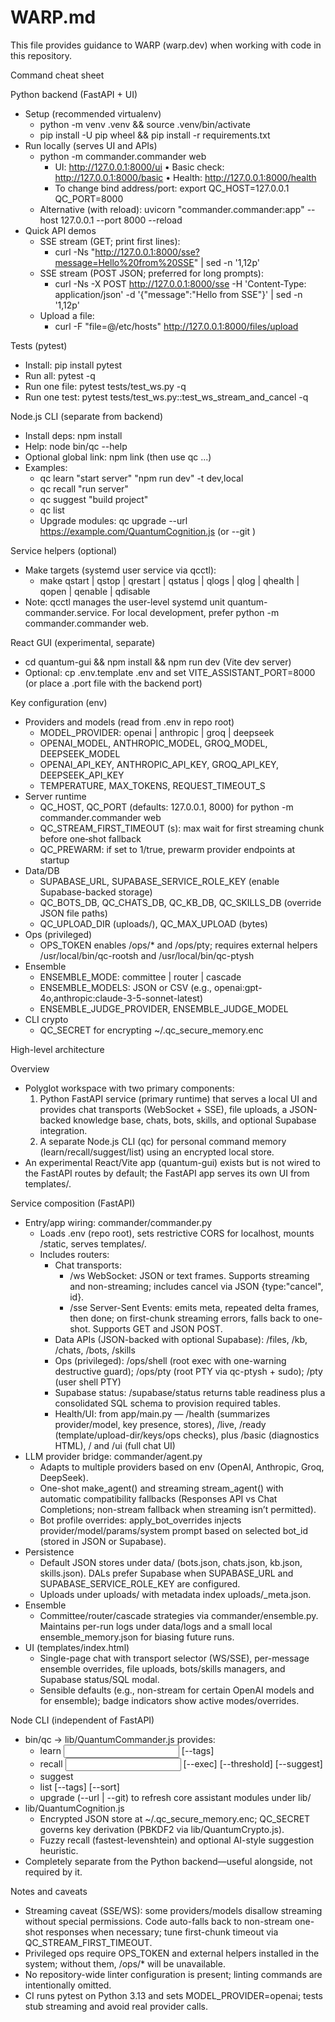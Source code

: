 # WARP.md

This file provides guidance to WARP (warp.dev) when working with code in this repository.

Command cheat sheet

Python backend (FastAPI + UI)
- Setup (recommended virtualenv)
  - python -m venv .venv && source .venv/bin/activate
  - pip install -U pip wheel && pip install -r requirements.txt
- Run locally (serves UI and APIs)
  - python -m commander.commander web
    - UI: http://127.0.0.1:8000/ui  • Basic check: http://127.0.0.1:8000/basic  • Health: http://127.0.0.1:8000/health
    - To change bind address/port: export QC_HOST=127.0.0.1 QC_PORT=8000
  - Alternative (with reload): uvicorn "commander.commander:app" --host 127.0.0.1 --port 8000 --reload
- Quick API demos
  - SSE stream (GET; print first lines):
    - curl -Ns "http://127.0.0.1:8000/sse?message=Hello%20from%20SSE" | sed -n '1,12p'
  - SSE stream (POST JSON; preferred for long prompts):
    - curl -Ns -X POST http://127.0.0.1:8000/sse -H 'Content-Type: application/json' -d '{"message":"Hello from SSE"}' | sed -n '1,12p'
  - Upload a file:
    - curl -F "file=@/etc/hosts" http://127.0.0.1:8000/files/upload

Tests (pytest)
- Install: pip install pytest
- Run all: pytest -q
- Run one file: pytest tests/test_ws.py -q
- Run one test: pytest tests/test_ws.py::test_ws_stream_and_cancel -q

Node.js CLI (separate from backend)
- Install deps: npm install
- Help: node bin/qc --help
- Optional global link: npm link  (then use qc ...)
- Examples:
  - qc learn "start server" "npm run dev" -t dev,local
  - qc recall "run server"
  - qc suggest "build project"
  - qc list
  - Upgrade modules: qc upgrade --url https://example.com/QuantumCognition.js  (or --git <repo>)

Service helpers (optional)
- Make targets (systemd user service via qcctl):
  - make qstart | qstop | qrestart | qstatus | qlogs | qlog | qhealth | qopen | qenable | qdisable
- Note: qcctl manages the user-level systemd unit quantum-commander.service. For local development, prefer python -m commander.commander web.

React GUI (experimental, separate)
- cd quantum-gui && npm install && npm run dev (Vite dev server)
- Optional: cp .env.template .env and set VITE_ASSISTANT_PORT=8000 (or place a .port file with the backend port)

Key configuration (env)
- Providers and models (read from .env in repo root)
  - MODEL_PROVIDER: openai | anthropic | groq | deepseek
  - OPENAI_MODEL, ANTHROPIC_MODEL, GROQ_MODEL, DEEPSEEK_MODEL
  - OPENAI_API_KEY, ANTHROPIC_API_KEY, GROQ_API_KEY, DEEPSEEK_API_KEY
  - TEMPERATURE, MAX_TOKENS, REQUEST_TIMEOUT_S
- Server runtime
  - QC_HOST, QC_PORT (defaults: 127.0.0.1, 8000) for python -m commander.commander web
  - QC_STREAM_FIRST_TIMEOUT (s): max wait for first streaming chunk before one‑shot fallback
  - QC_PREWARM: if set to 1/true, prewarm provider endpoints at startup
- Data/DB
  - SUPABASE_URL, SUPABASE_SERVICE_ROLE_KEY (enable Supabase-backed storage)
  - QC_BOTS_DB, QC_CHATS_DB, QC_KB_DB, QC_SKILLS_DB (override JSON file paths)
  - QC_UPLOAD_DIR (uploads/), QC_MAX_UPLOAD (bytes)
- Ops (privileged)
  - OPS_TOKEN enables /ops/* and /ops/pty; requires external helpers /usr/local/bin/qc-rootsh and /usr/local/bin/qc-ptysh
- Ensemble
  - ENSEMBLE_MODE: committee | router | cascade
  - ENSEMBLE_MODELS: JSON or CSV (e.g., openai:gpt-4o,anthropic:claude-3-5-sonnet-latest)
  - ENSEMBLE_JUDGE_PROVIDER, ENSEMBLE_JUDGE_MODEL
- CLI crypto
  - QC_SECRET for encrypting ~/.qc_secure_memory.enc

High-level architecture

Overview
- Polyglot workspace with two primary components:
  1) Python FastAPI service (primary runtime) that serves a local UI and provides chat transports (WebSocket + SSE), file uploads, a JSON-backed knowledge base, chats, bots, skills, and optional Supabase integration.
  2) A separate Node.js CLI (qc) for personal command memory (learn/recall/suggest/list) using an encrypted local store.
- An experimental React/Vite app (quantum-gui) exists but is not wired to the FastAPI routes by default; the FastAPI app serves its own UI from templates/.

Service composition (FastAPI)
- Entry/app wiring: commander/commander.py
  - Loads .env (repo root), sets restrictive CORS for localhost, mounts /static, serves templates/.
  - Includes routers:
    - Chat transports:
      - /ws WebSocket: JSON or text frames. Supports streaming and non-streaming; includes cancel via JSON {type:"cancel", id}.
      - /sse Server-Sent Events: emits meta, repeated delta frames, then done; on first-chunk streaming errors, falls back to one-shot. Supports GET and JSON POST.
    - Data APIs (JSON-backed with optional Supabase): /files, /kb, /chats, /bots, /skills
    - Ops (privileged): /ops/shell (root exec with one-warning destructive guard); /ops/pty (root PTY via qc-ptysh + sudo); /pty (user shell PTY)
    - Supabase status: /supabase/status returns table readiness plus a consolidated SQL schema to provision required tables.
    - Health/UI: from app/main.py — /health (summarizes provider/model, key presence, stores), /live, /ready (template/upload-dir/keys/ops checks), plus /basic (diagnostics HTML), / and /ui (full chat UI)
- LLM provider bridge: commander/agent.py
  - Adapts to multiple providers based on env (OpenAI, Anthropic, Groq, DeepSeek).
  - One-shot make_agent() and streaming stream_agent() with automatic compatibility fallbacks (Responses API vs Chat Completions; non-stream fallback when streaming isn’t permitted).
  - Bot profile overrides: apply_bot_overrides injects provider/model/params/system prompt based on selected bot_id (stored in JSON or Supabase).
- Persistence
  - Default JSON stores under data/ (bots.json, chats.json, kb.json, skills.json). DALs prefer Supabase when SUPABASE_URL and SUPABASE_SERVICE_ROLE_KEY are configured.
  - Uploads under uploads/ with metadata index uploads/_meta.json.
- Ensemble
  - Committee/router/cascade strategies via commander/ensemble.py. Maintains per-run logs under data/logs and a small local ensemble_memory.json for biasing future runs.
- UI (templates/index.html)
  - Single-page chat with transport selector (WS/SSE), per-message ensemble overrides, file uploads, bots/skills managers, and Supabase status/SQL modal.
  - Sensible defaults (e.g., non-stream for certain OpenAI models and for ensemble); badge indicators show active modes/overrides.

Node CLI (independent of FastAPI)
- bin/qc -> lib/QuantumCommander.js provides:
  - learn <input> <output> [--tags]
  - recall <input> [--exec] [--threshold] [--suggest]
  - suggest <query>
  - list [--tags] [--sort]
  - upgrade (--url | --git) to refresh core assistant modules under lib/
- lib/QuantumCognition.js
  - Encrypted JSON store at ~/.qc_secure_memory.enc; QC_SECRET governs key derivation (PBKDF2 via lib/QuantumCrypto.js).
  - Fuzzy recall (fastest-levenshtein) and optional AI-style suggestion heuristic.
- Completely separate from the Python backend—useful alongside, not required by it.

Notes and caveats
- Streaming caveat (SSE/WS): some providers/models disallow streaming without special permissions. Code auto-falls back to non-stream one-shot responses when necessary; tune first-chunk timeout via QC_STREAM_FIRST_TIMEOUT.
- Privileged ops require OPS_TOKEN and external helpers installed in the system; without them, /ops/* will be unavailable.
- No repository-wide linter configuration is present; linting commands are intentionally omitted.
- CI runs pytest on Python 3.13 and sets MODEL_PROVIDER=openai; tests stub streaming and avoid real provider calls.

